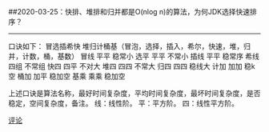 ##2020-03-25：快排、堆排和归并都是O(nlog n)的算法，为何JDK选择快速排序？
***
口诀如下：
冒选插希快 堆归计桶基（冒泡，选择，插入，希尔，快速，堆，归并，计数，桶，基数）
冒线 平平 稳常小
选平 平平 不常小
插线 平平 稳常序
希线 四组 不常组
快四 四平 不对大
堆四 四四 不常大
归四 四四 稳线大
计加 加加 稳k空
桶加 加平 稳加空
基乘 乘乘 稳加空

上述口诀是算法名称，最好时间复杂度，平均时间复杂度，最坏时间复杂度，是否稳定，空间复杂度，备注。
线：线性阶。
平：平方阶。
四：线性平方阶。

[评论](https://user.qzone.qq.com/136234428/blog/1585098900)